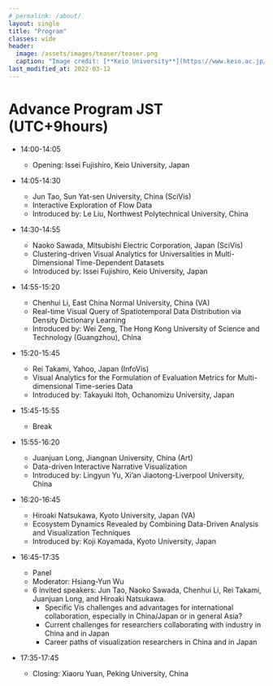 ```yaml
---
# permalink: /about/
layout: single
title: "Program"
classes: wide
header:
  image: /assets/images/teaser/teaser.png
  caption: "Image credit: [**Keio University**](https://www.keio.ac.jp/en/)"
last_modified_at: 2022-03-12
---
```


# Advance Program JST (UTC+9hours)

* 14:00-14:05
  * Opening: Issei Fujishiro, Keio University, Japan

* 14:05-14:30
  * Jun Tao, Sun Yat-sen University, China (SciVis)
  * Interactive Exploration of Flow Data
  * Introduced by: Le Liu, Northwest Polytechnical University, China

* 14:30-14:55
  * Naoko Sawada, Mitsubishi Electric Corporation, Japan (SciVis)
  * Clustering-driven Visual Analytics for Universalities in Multi-Dimensional Time-Dependent Datasets
  * Introduced by: Issei Fujishiro, Keio University, Japan

* 14:55-15:20
  * Chenhui Li, East China Normal University, China (VA)
  * Real-time Visual Query of Spatiotemporal Data Distribution via Density Dictionary Learning
  * Introduced by: Wei Zeng, The Hong Kong University of Science and Technology (Guangzhou), China

* 15:20-15:45
  * Rei Takami, Yahoo, Japan (InfoVis)
  * Visual Analytics for the Formulation of Evaluation Metrics for Multi-dimensional Time-series Data
  * Introduced by: Takayuki Itoh, Ochanomizu University, Japan

* 15:45-15:55
  * Break

* 15:55-16:20
  * Juanjuan Long, Jiangnan University, China (Art)
  * Data-driven Interactive Narrative Visualization
  * Introduced by: Lingyun Yu, Xi’an Jiaotong-Liverpool University, China

* 16:20-16:45
  * Hiroaki Natsukawa, Kyoto University, Japan (VA)
  * Ecosystem Dynamics Revealed by Combining Data-Driven Analysis and Visualization Techniques
  * Introduced by: Koji Koyamada, Kyoto University, Japan

* 16:45-17:35
  * Panel
  * Moderator: Hsiang-Yun Wu
  * 6 invited speakers: Jun Tao, Naoko Sawada, Chenhui Li, Rei Takami, Juanjuan Long, and Hiroaki Natsukawa.
    * Specific Vis challenges and advantages for international collaboration, especially in China/Japan or in general Asia?
    * Current challenges for researchers collaborating with industry in China and in Japan
    * Career paths of visualization researchers in China and in Japan

* 17:35-17:45
  * Closing: Xiaoru Yuan, Peking University, China
